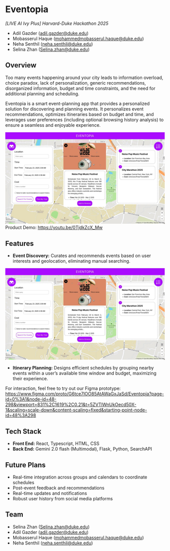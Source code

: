 # Eventopia

*[LIVE AI Ivy Plus] Harvard-Duke Hackathon 2025*
* Adil Gazder (adil.gazder@duke.edu)
* Mobasserul Haque (mohammedmobasserul.haque@duke.edu)
* Neha Senthil (neha.senthil@duke.edu)
* Selina Zhan (Selina.zhan@duke.edu)

## Overview

Too many events happening around your city leads to information overload, choice paradox, lack of personalization, generic recommendations, disorganized information, budget and time constraints, and the need for additional planning and scheduling.

Eventopia is a smart event-planning app that provides a personalized solution for discovering and planning events.  It personalizes event recommendations, optimizes itineraries based on budget and time, and leverages user preferences (including optional browsing history analysis) to ensure a seamless and enjoyable experience.

[![Watch the video](img1.jpeg)](https://youtu.be/0TjdkZcX_Mw)
Product Demo: https://youtu.be/0TjdkZcX_Mw

## Features

* **Event Discovery:** Curates and recommends events based on user interests and geolocation, eliminating manual searching.

![Event_Discovery](img1.jpeg)

* **Itinerary Planning:** Designs efficient schedules by grouping nearby events within a user’s available time window and budget, maximizing their experience.

For interaction, feel free to try out our Figma prototype: https://www.figma.com/proto/G6tce7lOO85AtAWaGxJaSd/Eventopia?page-id=0%3A1&node-id=48-298&viewport=831%2C1619%2C0.21&t=5ZVTlWnUkOecd50X-1&scaling=scale-down&content-scaling=fixed&starting-point-node-id=48%3A298

## Tech Stack

* **Front End:** React, Typescript, HTML, CSS
* **Back End:** Gemini 2.0 flash (Multimodal), Flask, Python, SearchAPI

## Future Plans

* Real-time integration across groups and calendars to coordinate schedules
* Post-event feedback and recommendations
* Real-time updates and notifications
* Robust user history from social media platforms

## Team

* Selina Zhan (Selina.zhan@duke.edu)
* Adil Gazder (adil.gazder@duke.edu)
* Mobasserul Haque (mohammedmobasserul.haque@duke.edu)
* Neha Senthil (neha.senthil@duke.edu)